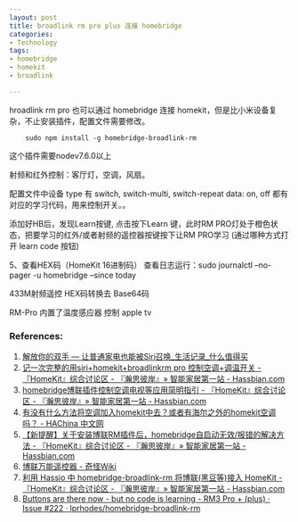```yaml
---
layout: post
title: broadlink rm pro plus 连接 homebridge
categories: 
- Technology
tags:
- homebridge
- homekit
- broadlink

---
```






hroadlink rm pro 也可以通过 homebridge 连接 homekit，但是比小米设备复杂，不止安装插件，配置文件需要修改。

        sudo npm install -g homebridge-broadlink-rm

这个插件需要nodev7.6.0以上

射频和红外控制：客厅灯，空调，风扇。


配置文件中设备 type 有 switch, switch-multi, switch-repeat
data: on, off 都有对应的学习代码，用来控制开关。。



添加好HB后，发现Learn按键, 点击按下Learn 键，此时RM PRO灯处于橙色状态，把要学习的红外/或者射频的遥控器按键按下让RM PRO学习   (通过哪种方式打开 learn code 按钮)

5、查看HEX码（HomeKit 16进制码）
查看日志运行：sudo journalctl –no-pager -u homebridge –since today


433M射频遥控
HEX码转换去 Base64码



RM-Pro 内置了温度感应器
控制 apple tv


### References:
1. [解放你的双手 — 让普通家电也能被Siri召唤_生活记录_什么值得买](https://post.smzdm.com/p/532100/)
2. [记一次完整的用siri+homekit+broadlinkrm pro 控制空调+调温开关 - 『HomeKit』综合讨论区 - 『瀚思彼岸』» 智能家居第一站 - Hassbian.com](https://bbs.hassbian.com/thread-441-1-1.html)
3. [homebridge博联插件控制空调电视等应用简明指引 - 『HomeKit』综合讨论区 - 『瀚思彼岸』» 智能家居第一站 - Hassbian.com](https://bbs.hassbian.com/thread-450-1-1.html)
4. [有没有什么方法将空调加入homekit中去？或者有海尔之外的homekit空调吗？ - HAChina 中文网](https://www.hachina.io/forums/topic/1424)
5. [【新提醒】关于安装博联RM插件后，homebridge自启动无效/报错的解决方法 - 『HomeKit』综合讨论区 - 『瀚思彼岸』» 智能家居第一站 - Hassbian.com](https://bbs.hassbian.com/thread-734-1-1.html)
6. [博联万能遥控器 - 奇怪Wiki](https://homekit.loli.ren/docs/show/30)
7. [利用 Hassio 中 homebridge-broadlink-rm 将博联(黑豆等)接入 HomeKit - 『HomeKit』综合讨论区 - 『瀚思彼岸』» 智能家居第一站 - Hassbian.com](https://bbs.hassbian.com/thread-2320-1-1.html)
8. [Buttons are there now - but no code is learning - RM3 Pro + (plus) · Issue #222 · lprhodes/homebridge-broadlink-rm](https://github.com/lprhodes/homebridge-broadlink-rm/issues/222)